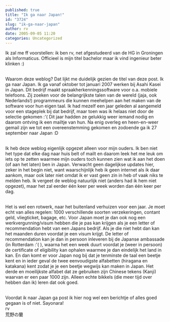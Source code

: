 ```yaml
---
published: true
title: "Ik ga naar Japan!"
id: "3724"
slug: "ik-ga-naar-japan"
author: rv
date: 2005-09-05 11:20
categories: Uncategorized
---
```

<p>Ik zal me ff voorstellen: ik ben rv, net afgestudeerd van de HG in Groningen als Informaticus. Officieel is mijn titel bachelor maar ik vind ingenieur beter klinken :)</p><p><br />Waarom deze weblog? Dat lijkt me duidelijk gezien de titel van deze post. Ik ga naar Japan. Ik ga vanaf oktober tot januari 2007 werken bij Asahi Kasei in Japan. Dit bedrijf maakt spraakherkenningssoftware voor o.a. mobiele telefoons. Zij zoeken voor de belangrijkste talen van de wereld (jaja, ook Nederlands!) programmeurs die kunnen meehelpen aan het maken van de software voor hun eigen taal. Ik had mezelf een jaar geleden al aangemeld voor een stageplek bij dat bedrijf, maar toen was ik helaas niet door de selectie gekomen :'( Dit jaar hadden ze gelukkig weer iemand nodig en daarom ontving ik een mailtje van hun. Na enig overleg en heen-en-weer gemail zijn we tot een overeenstemming gekomen en zodoende ga ik 27 september naar Japan :D</p><p><br />Ik heb deze weblog eigenlijk opgezet alleen voor mijn ouders. Ik ben niet het type dat elke dag naar huis belt of mailt en daarom leek het me leuk om iets op te zetten waarmee mijn ouders toch kunnen zien wat ik aan het doen (of aan het laten) ben in Japan. Verwacht geen dagelijkse updates hier, zeker in het begin niet, want waarschijnlijk heb ik geen internet als ik daar aankom, maar ook later niet omdat ik er vast geen zin in heb of vaak niks te melden heb. Ik vergeet de weblog natuurlijk niet (anders had ik hem niet opgezet), maar het zal eerder één keer per week worden dan één keer per dag. </p><p><br />Het is wel een rotwerk, naar het buitenland verhuizen voor een jaar. Je moet echt van alles regelen: 1000 verschillende soorten verzekeringen, contant geld, vliegticket, bagage, etc. Voor Japan moet je dan ook nog een werkvergunning/visum hebben die je pas kan krijgen als je een letter of recommendation hebt van een Japans bedrijf. Als je die niet hebt dan kan het maanden duren voordat je een visum krijgt. De letter of recommendation kan je dan in persoon inleveren bij de Japanse ambassade (in Rotterdam :'( ), waarna het een week duurt voordat je (weer in persoon) de certificate of eligibility kan ophalen waarmee je dan eindelijk het land in kan. En dan komt er voor Japan nog bij dat je tenminste de taal een beetje kent en in ieder geval de twee eenvoudigste alfabetten (hiragana en katakana) kent zodat je je een beetje wegwijs kan maken in Japan. Het derde en moeilijkste alfabet dat ze gebruiken zijn Chinese tekens (Kanji) waarvan er een paar 1000 zijn. Alleen echte bikkels (die meer tijd over hebben dan ik) leren dat ook goed.</p><p><br />Voordat ik naar Japan ga post ik hier nog wel een berichtje of alles goed gegaan is of niet. Sayonara!<br />rv<br />荒野の蘭</p>